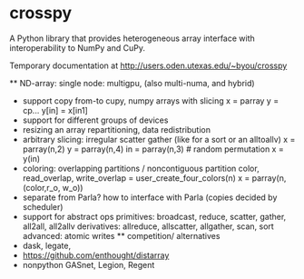 # crosspy
A Python library that provides heterogeneous array interface with interoperability to NumPy and CuPy.

Temporary documentation at http://users.oden.utexas.edu/~byou/crosspy

** ND-array: single node: multigpu, (also multi-numa, and hybrid)
+ support copy from-to cupy, numpy arrays with slicing
  x = parray
  y = cp...
  y[in] = x[in1]
+ support for different groups of devices
+ resizing an array
  repartitioning, data redistribution
+ arbitrary slicing: irregular scatter gather (like for a sort or an alltoallv)
  x = parray(n,2)
  y = parray(n,4)
  in = parray(n,3) # random permutation
  x = y(in)
+ coloring: overlapping partitions / noncontiguous partition
  color, read_overlap, write_overlap = user_create_four_colors(n)
  x = parray(n, (color,r_o, w_o))
+ separate from Parla? how to interface with Parla (copies decided by scheduler)
+ support for abstract ops
  primitives: broadcast, reduce, scatter, gather, all2all, all2allv
  derivatives: allreduce, allscatter, allgather, scan, sort
  advanced: atomic writes
** competition/ alternatives
+ dask, legate,
+ https://github.com/enthought/distarray
+ nonpython
  GASnet, Legion, Regent